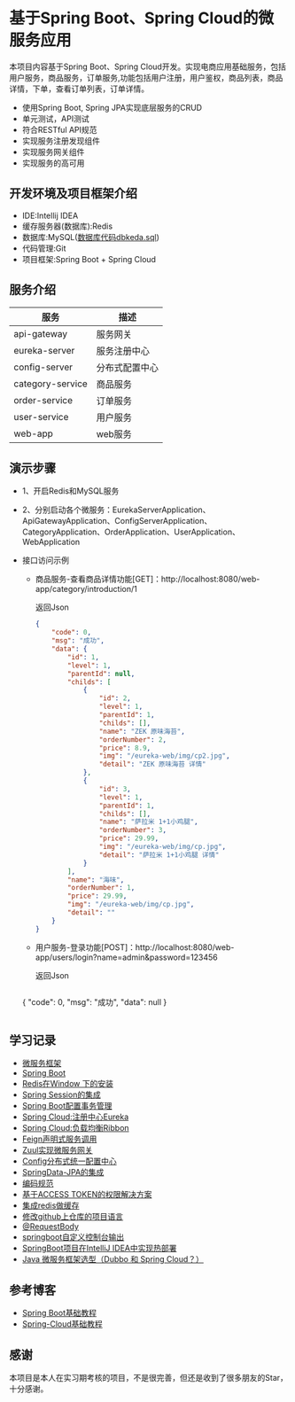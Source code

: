 # 基于Spring Boot、Spring Cloud的微服务应用

本项目内容基于Spring Boot、Spring Cloud开发。实现电商应用基础服务，包括用户服务，商品服务，订单服务,功能包括用户注册，用户鉴权，商品列表，商品详情，下单，查看订单列表，订单详情。

- 使用Spring Boot, Spring JPA实现底层服务的CRUD 
- 单元测试，API测试 
- 符合RESTful API规范 
- 实现服务注册发现组件
- 实现服务网关组件
- 实现服务的高可用

## 开发环境及项目框架介绍
* IDE:Intellij IDEA
* 缓存服务器(数据库):Redis
* 数据库:MySQL([数据库代码dbkeda.sql](https://github.com/suxiongwei/SpringCloud-Shop/blob/master/web/src/main/resources/static/db/dbkeda.sql))
* 代码管理:Git
* 项目框架:Spring Boot + Spring Cloud

## 服务介绍

| 服务             | 描述           |
| ---------------- | -------------- |
| api-gateway      | 服务网关       |
| eureka-server    | 服务注册中心   |
| config-server    | 分布式配置中心 |
| category-service | 商品服务       |
| order-service    | 订单服务       |
| user-service     | 用户服务       |
| web-app          | web服务        |

## 演示步骤
- 1、开启Redis和MySQL服务

- 2、分别启动各个微服务：EurekaServerApplication、ApiGatewayApplication、ConfigServerApplication、CategoryApplication、OrderApplication、UserApplication、WebApplication

- 接口访问示例

  - 商品服务-查看商品详情功能[GET]：http://localhost:8080/web-app/category/introduction/1

    返回Json

    ```json
    {
        "code": 0,
        "msg": "成功",
        "data": {
            "id": 1,
            "level": 1,
            "parentId": null,
            "childs": [
                {
                    "id": 2,
                    "level": 1,
                    "parentId": 1,
                    "childs": [],
                    "name": "ZEK 原味海苔",
                    "orderNumber": 2,
                    "price": 8.9,
                    "img": "/eureka-web/img/cp2.jpg",
                    "detail": "ZEK 原味海苔 详情"
                },
                {
                    "id": 3,
                    "level": 1,
                    "parentId": 1,
                    "childs": [],
                    "name": "萨拉米 1+1小鸡腿",
                    "orderNumber": 3,
                    "price": 29.99,
                    "img": "/eureka-web/img/cp.jpg",
                    "detail": "萨拉米 1+1小鸡腿 详情"
                }
            ],
            "name": "海味",
            "orderNumber": 1,
            "price": 29.99,
            "img": "/eureka-web/img/cp.jpg",
            "detail": ""
        }
    }
    ```
    
  - 用户服务-登录功能[POST]：http://localhost:8080/web-app/users/login?name=admin&password=123456

    返回Json

    ```json
   {
        "code": 0,
        "msg": "成功",
        "data": null
    }
    ```

## 学习记录
- [微服务框架](https://github.com/suxiongwei/suxiongwei.github.io/tree/master/article/spring/micro_service.md)
- [Spring Boot](https://github.com/suxiongwei/suxiongwei.github.io/tree/master/article/spring/spring_boot.md)
- [Redis在Window 下的安装](https://github.com/suxiongwei/suxiongwei.github.io/tree/master/article/redis/redis.md)
- [Spring Session的集成](https://github.com/suxiongwei/suxiongwei.github.io/tree/master/article/spring/spring_session.md)
- [Spring Boot配置事务管理](https://github.com/suxiongwei/suxiongwei.github.io/tree/master/article/spring/transactional.md)
- [Spring Cloud:注册中心Eureka](https://github.com/suxiongwei/suxiongwei.github.io/tree/master/article/spring/eureka.md)
- [Spring Cloud:负载均衡Ribbon](https://github.com/suxiongwei/suxiongwei.github.io/tree/master/article/spring/ribbon.md)
- [Feign声明式服务调用](https://github.com/suxiongwei/suxiongwei.github.io/tree/master/article/spring/feign.md)
- [Zuul实现微服务网关](https://github.com/suxiongwei/suxiongwei.github.io/tree/master/article/spring/zuul.md)
- [Config分布式统一配置中心](https://github.com/suxiongwei/suxiongwei.github.io/tree/master/article/spring/config.md)
- [SpringData-JPA的集成](https://github.com/suxiongwei/suxiongwei.github.io/tree/master/article/spring/springData-jpa.md)
- [编码规范](https://github.com/suxiongwei/suxiongwei.github.io/tree/master/article/other/coding_standards.md)
- [基于ACCESS TOKEN的权限解决方案](https://github.com/suxiongwei/suxiongwei.github.io/tree/master/article/other/access_token.md)
- [集成redis做缓存](https://github.com/suxiongwei/suxiongwei.github.io/tree/master/article/redis/redis_cache.md)
- [修改github上仓库的项目语言](https://github.com/suxiongwei/suxiongwei.github.io/tree/master/article/other/github_language.md)
- [@RequestBody](https://github.com/suxiongwei/suxiongwei.github.io/blob/master/article/spring/%40RequestBody.md)
- [springboot自定义控制台输出](https://github.com/suxiongwei/suxiongwei.github.io/blob/master/article/spring/springboot_banner_text.md)
- [SpringBoot项目在IntelliJ IDEA中实现热部署](https://www.cnblogs.com/winner-0715/p/6666579.html)
- [Java 微服务框架选型（Dubbo 和 Spring Cloud？）](https://www.cnblogs.com/xishuai/archive/2018/04/13/dubbo-and-spring-cloud.html)

## 参考博客
- [Spring Boot基础教程](http://blog.didispace.com/Spring-Boot%E5%9F%BA%E7%A1%80%E6%95%99%E7%A8%8B/)
- [Spring-Cloud基础教程](http://blog.didispace.com/Spring-Cloud%E5%9F%BA%E7%A1%80%E6%95%99%E7%A8%8B/ )

## 感谢
本项目是本人在实习期考核的项目，不是很完善，但还是收到了很多朋友的Star，十分感谢。
